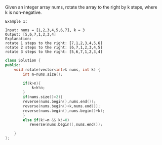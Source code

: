 Given an integer array nums, rotate the array to the right by k steps, where k is non-negative.

 
```
Example 1:

Input: nums = [1,2,3,4,5,6,7], k = 3
Output: [5,6,7,1,2,3,4]
Explanation:
rotate 1 steps to the right: [7,1,2,3,4,5,6]
rotate 2 steps to the right: [6,7,1,2,3,4,5]
rotate 3 steps to the right: [5,6,7,1,2,3,4]
```

```cpp
class Solution {
public:
    void rotate(vector<int>& nums, int k) {
        int n=nums.size();

        if(k>n){
            k=k%n;
        }
        if(nums.size()>2){
        reverse(nums.begin(),nums.end());
        reverse(nums.begin()+k,nums.end());
        reverse(nums.begin(),nums.begin()+k);
        }
        else if(k!=n && k!=0)
           reverse(nums.begin(),nums.end());

    }
};
